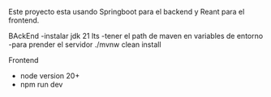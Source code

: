 Este proyecto esta usando Springboot para el backend y Reant para el frontend.

BAckEnd
-instalar jdk 21 lts
-tener el path de maven en variables de entorno
-para prender el servidor ./mvnw clean install

Frontend
- node version 20+
- npm run dev 
